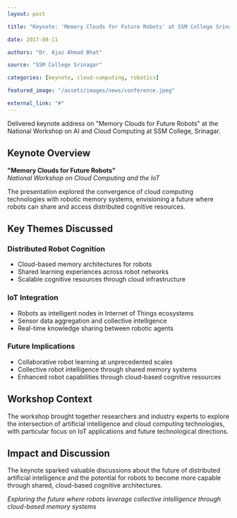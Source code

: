 ```yaml
---
layout: post

title: "Keynote: 'Memory Clouds for Future Robots' at SSM College Srinagar"

date: 2017-08-11

authors: "Dr. Ajaz Ahmad Bhat"

source: "SSM College Srinagar"

categories: [keynote, cloud-computing, robotics]

featured_image: "/assets/images/news/conference.jpeg"

external_link: "#"
---
```


Delivered keynote address on "Memory Clouds for Future Robots" at the National Workshop on AI and Cloud Computing at SSM College, Srinagar.

## Keynote Overview

**"Memory Clouds for Future Robots"**  
*National Workshop on Cloud Computing and the IoT*

The presentation explored the convergence of cloud computing technologies with robotic memory systems, envisioning a future where robots can share and access distributed cognitive resources.

## Key Themes Discussed

### Distributed Robot Cognition
- Cloud-based memory architectures for robots
- Shared learning experiences across robot networks
- Scalable cognitive resources through cloud infrastructure

### IoT Integration
- Robots as intelligent nodes in Internet of Things ecosystems
- Sensor data aggregation and collective intelligence
- Real-time knowledge sharing between robotic agents

### Future Implications
- Collaborative robot learning at unprecedented scales
- Collective robot intelligence through shared memory systems
- Enhanced robot capabilities through cloud-based cognitive resources

## Workshop Context

The workshop brought together researchers and industry experts to explore the intersection of artificial intelligence and cloud computing technologies, with particular focus on IoT applications and future technological directions.

## Impact and Discussion

The keynote sparked valuable discussions about the future of distributed artificial intelligence and the potential for robots to become more capable through shared, cloud-based cognitive architectures.

*Exploring the future where robots leverage collective intelligence through cloud-based memory systems*